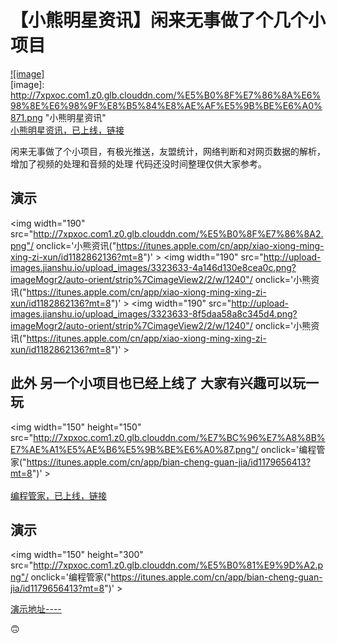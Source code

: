 【小熊明星资讯】闲来无事做了个几个小项目
==== 
 [![image]](https://itunes.apple.com/cn/app/xiao-xiong-ming-xing-zi-xun/id1182862136?mt=8)  
[image]: http://7xpxoc.com1.z0.glb.clouddn.com/%E5%B0%8F%E7%86%8A%E6%98%8E%E6%98%9F%E8%B5%84%E8%AE%AF%E5%9B%BE%E6%A0%871.png "小熊明星资讯"  
 [小熊明星资讯，已上线，链接](https://itunes.apple.com/cn/app/xiao-xiong-ming-xing-zi-xun/id1182862136?mt=8)
 
 闲来无事做了个小项目，有极光推送，友盟统计，网络判断和对网页数据的解析，增加了视频的处理和音频的处理  代码还没时间整理仅供大家参考。<br> 
 
 演示 
-------  
<img width="190"  src="http://7xpxoc.com1.z0.glb.clouddn.com/%E5%B0%8F%E7%86%8A2.png"/  onclick='小熊资讯("https://itunes.apple.com/cn/app/xiao-xiong-ming-xing-zi-xun/id1182862136?mt=8")' >
<img width="190"  src="http://upload-images.jianshu.io/upload_images/3323633-4a146d130e8cea0c.png?imageMogr2/auto-orient/strip%7CimageView2/2/w/1240"/ onclick='小熊资讯("https://itunes.apple.com/cn/app/xiao-xiong-ming-xing-zi-xun/id1182862136?mt=8")' >
<img width="190"  src="http://upload-images.jianshu.io/upload_images/3323633-8f5daa58a8c345d4.png?imageMogr2/auto-orient/strip%7CimageView2/2/w/1240"/ onclick='小熊资讯("https://itunes.apple.com/cn/app/xiao-xiong-ming-xing-zi-xun/id1182862136?mt=8")' >


 
 此外 另一个小项目也已经上线了 大家有兴趣可以玩一玩
------- 
<img width="150" height="150" src="http://7xpxoc.com1.z0.glb.clouddn.com/%E7%BC%96%E7%A8%8B%E7%AE%A1%E5%AE%B6%E5%9B%BE%E6%A0%87.png"/ onclick='编程管家("https://itunes.apple.com/cn/app/bian-cheng-guan-jia/id1179656413?mt=8")' ><br>  
[编程管家，已上线，链接](https://itunes.apple.com/cn/app/bian-cheng-guan-jia/id1179656413?mt=8)
 
 演示 
-------  
<img width="150" height="300" src="http://7xpxoc.com1.z0.glb.clouddn.com/%E5%B0%81%E9%9D%A2.png"/ onclick='编程管家("https://itunes.apple.com/cn/app/bian-cheng-guan-jia/id1179656413?mt=8")' >
 
[演示地址----](http://7xpxoc.com1.z0.glb.clouddn.com/%E7%BC%96%E7%A8%8B%E7%AE%A1%E5%AE%B6.gif)


🙃
